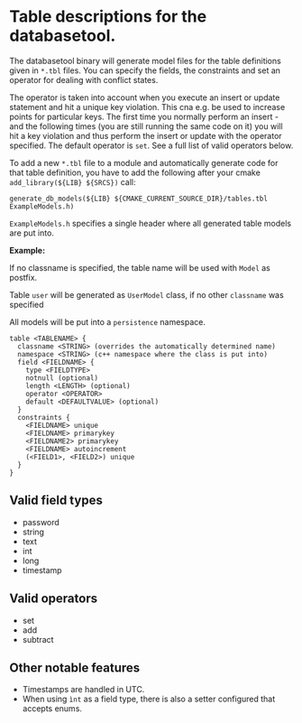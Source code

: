 # Table descriptions for the databasetool.

The databasetool binary will generate model files for the
table definitions given in `*.tbl` files. You can specify the fields,
the constraints and set an operator for dealing with conflict states.

The operator is taken into account when you execute an insert or
update statement and hit a unique key violation. This cna e.g. be used
to increase points for particular keys. The first time you normally
perform an insert - and the following times (you are still running the
same code on it) you will hit a key violation and thus perform the
insert or update with the operator specified. The default operator is
`set`. See a full list of valid operators below.

To add a new `*.tbl` file to a module and automatically generate code
for that table definition, you have to add the following after your
cmake `add_library(${LIB} ${SRCS})` call:

```
generate_db_models(${LIB} ${CMAKE_CURRENT_SOURCE_DIR}/tables.tbl ExampleModels.h)
```

`ExampleModels.h` specifies a single header where all generated table models
are put into.

**Example:**

If no classname is specified, the table name will be used with `Model` as postfix.

Table `user` will be generated as `UserModel` class, if no other `classname` was
specified

All models will be put into a `persistence` namespace.

```
table <TABLENAME> {
  classname <STRING> (overrides the automatically determined name)
  namespace <STRING> (c++ namespace where the class is put into)
  field <FIELDNAME> {
    type <FIELDTYPE>
    notnull (optional)
    length <LENGTH> (optional)
	operator <OPERATOR>
    default <DEFAULTVALUE> (optional)
  }
  constraints {
    <FIELDNAME> unique
    <FIELDNAME> primarykey
    <FIELDNAME2> primarykey
    <FIELDNAME> autoincrement
    (<FIELD1>, <FIELD2>) unique
  }
}
```

## Valid field types
* password
* string
* text
* int
* long
* timestamp

## Valid operators
* set
* add
* subtract

## Other notable features
* Timestamps are handled in UTC.
* When using `ìnt` as a field type, there is also a setter configured that accepts enums.
